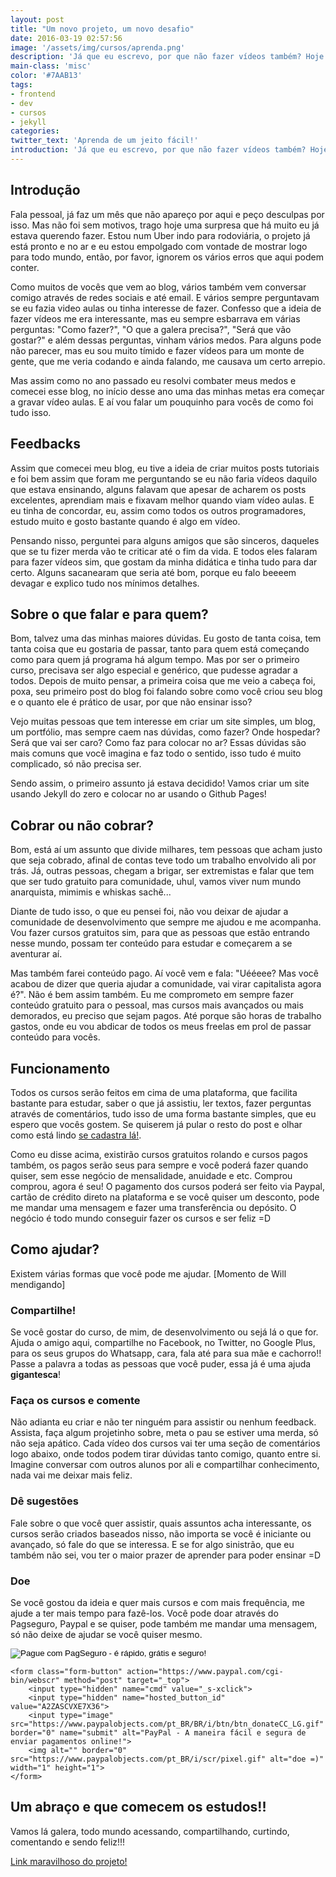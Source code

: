 ```yaml
---
layout: post
title: "Um novo projeto, um novo desafio"
date: 2016-03-19 02:57:56
image: '/assets/img/cursos/aprenda.png'
description: 'Já que eu escrevo, por que não fazer vídeos também? Hoje começa mais um desafio pessoal meu, criar cursos sobre desenvolvimento web em geral.'
main-class: 'misc'
color: '#7AAB13'
tags:
- frontend
- dev
- cursos
- jekyll
categories:
twitter_text: 'Aprenda de um jeito fácil!'
introduction: 'Já que eu escrevo, por que não fazer vídeos também? Hoje começa mais um desafio pessoal meu, criar cursos sobre desenvolvimento web em geral.'
---
```


## Introdução

Fala pessoal, já faz um mês que não apareço por aqui e peço desculpas por isso. Mas não foi sem motivos, trago hoje uma surpresa que há muito eu já estava querendo fazer. Estou num Uber indo para rodoviária, o projeto já está pronto e no ar e eu estou empolgado com vontade de mostrar logo para todo mundo, então, por favor, ignorem os vários erros que aqui podem conter.

Como muitos de vocês que vem ao blog, vários também vem conversar comigo através de redes sociais e até email. E vários sempre perguntavam se eu fazia video aulas ou tinha interesse de fazer. Confesso que a ideia de fazer vídeos me era interessante, mas eu sempre esbarrava em várias perguntas: "Como fazer?", "O que a galera precisa?", "Será que vão gostar?" e além dessas perguntas, vinham vários medos. Para alguns pode não parecer, mas eu sou muito tímido e fazer vídeos para um monte de gente, que me veria codando e ainda falando, me causava um certo arrepio.

Mas assim como no ano passado eu resolvi combater meus medos e comecei esse blog, no início desse ano uma das minhas metas era começar a gravar vídeo aulas. E aí vou falar um pouquinho para vocês de como foi tudo isso.


## Feedbacks

Assim que comecei meu blog, eu tive a ideia de criar muitos posts tutoriais e foi bem assim que foram me perguntando se eu não faria vídeos daquilo que estava ensinando, alguns falavam que apesar de acharem os posts excelentes, aprendiam mais e fixavam melhor quando viam vídeo aulas. E eu tinha de concordar, eu, assim como todos os outros programadores, estudo muito e gosto bastante quando é algo em vídeo.

Pensando nisso, perguntei para alguns amigos que são sinceros, daqueles que se tu fizer merda vão te criticar até o fim da vida. E todos eles falaram para fazer vídeos sim, que gostam da minha didática e tinha tudo para dar certo. Alguns sacanearam que seria até bom, porque eu falo beeeem devagar e explico tudo nos mínimos detalhes.


## Sobre o que falar e para quem?

Bom, talvez uma das minhas maiores dúvidas. Eu gosto de tanta coisa, tem tanta coisa que eu gostaria de passar, tanto para quem está começando como para quem já programa há algum tempo. Mas por ser o primeiro curso, precisava ser algo especial e genérico, que pudesse agradar a todos. Depois de muito pensar, a primeira coisa que me veio a cabeça foi, poxa, seu primeiro post do blog foi falando sobre como você criou seu blog e o quanto ele é prático de usar, por que não ensinar isso?

Vejo muitas pessoas que tem interesse em criar um site simples, um blog, um portfólio, mas sempre caem nas dúvidas, como fazer? Onde hospedar? Será que vai ser caro? Como faz para colocar no ar? Essas dúvidas são mais comuns que você imagina e faz todo o sentido, isso tudo é muito complicado, só não precisa ser.

Sendo assim, o primeiro assunto já estava decidido! Vamos criar um site usando Jekyll do zero e colocar no ar usando o Github Pages!


## Cobrar ou não cobrar?

Bom, está aí um assunto que divide milhares, tem pessoas que acham justo que seja cobrado, afinal de contas teve todo um trabalho envolvido ali por trás. Já, outras pessoas, chegam a brigar, ser extremistas e falar que tem que ser tudo gratuito para comunidade, uhul, vamos viver num mundo anarquista, mimimis e whiskas sachê...

Diante de tudo isso, o que eu pensei foi, não vou deixar de ajudar a comunidade de desenvolvimento que sempre me ajudou e me acompanha. Vou fazer cursos gratuitos sim, para que as pessoas que estão entrando nesse mundo, possam ter conteúdo para estudar e começarem a se aventurar aí.

Mas também farei conteúdo pago. Aí você vem e fala: "Uééeee? Mas você acabou de dizer que queria ajudar a comunidade, vai virar capitalista agora é?". Não é bem assim também. Eu me comprometo em sempre fazer conteúdo gratuito para o pessoal, mas cursos mais avançados ou mais demorados, eu preciso que sejam pagos. Até porque são horas de trabalho gastos, onde eu vou abdicar de todos os meus freelas em prol de passar conteúdo para vocês.


## Funcionamento

Todos os cursos serão feitos em cima de uma plataforma, que facilita bastante para estudar, saber o que já assistiu, ler textos, fazer perguntas através de comentários, tudo isso de uma forma bastante simples, que eu espero que vocês gostem. Se quiserem já pular o resto do post e olhar como está lindo [se cadastra lá!](http://willianjusten.teachable.com/).

Como eu disse acima, existirão cursos gratuitos rolando e cursos pagos também, os pagos serão seus para sempre e você poderá fazer quando quiser, sem esse negócio de mensalidade, anuidade e etc. Comprou comprou, agora é seu! O pagamento dos cursos poderá ser feito via Paypal, cartão de crédito direto na plataforma e se você quiser um desconto, pode me mandar uma mensagem e fazer uma transferência ou depósito. O negócio é todo mundo conseguir fazer os cursos e ser feliz =D


## Como ajudar?

Existem várias formas que você pode me ajudar. [Momento de Will mendigando]

### Compartilhe!

Se você gostar do curso, de mim, de desenvolvimento ou sejá lá o que for. Ajuda o amigo aqui, compartilhe no Facebook, no Twitter, no Google Plus, para os seus grupos do Whatsapp, cara, fala até para sua mãe e cachorro!! Passe a palavra a todas as pessoas que você puder, essa já é uma ajuda **gigantesca**!

### Faça os cursos e comente

Não adianta eu criar e não ter ninguém para assistir ou nenhum feedback. Assista, faça algum projetinho sobre, meta o pau se estiver uma merda, só não seja apático. Cada vídeo dos cursos vai ter uma seção de comentários logo abaixo, onde todos podem tirar dúvidas tanto comigo, quanto entre si. Imagine conversar com outros alunos por ali e compartilhar conhecimento, nada vai me deixar mais feliz.

### Dê sugestões

Fale sobre o que você quer assistir, quais assuntos acha interessante, os cursos serão criados baseados nisso, não importa se você é iniciante ou avançado, só fale do que se interessa. E se for algo sinistrão, que eu também não sei, vou ter o maior prazer de aprender para poder ensinar =D

### Doe

Se você gostou da ideia e quer mais cursos e com mais frequência, me ajude a ter mais tempo para fazê-los. Você pode doar através do Pagseguro, Paypal e se quiser, pode também me mandar uma mensagem, só não deixe de ajudar se você quiser mesmo.

<div class="container-donation">
    <form class="form-button" action="https://pagseguro.uol.com.br/checkout/v2/donation.html" method="post">
        <!-- NÃO EDITE OS COMANDOS DAS LINHAS ABAIXO -->
        <input type="hidden" name="currency" value="BRL">
        <input type="hidden" name="receiverEmail" value="willianjustenqui@gmail.com">
        <input type="image" src="https://stc.pagseguro.uol.com.br/public/img/botoes/doacoes/209x48-doar-assina.gif" name="submit" alt="Pague com PagSeguro - é rápido, grátis e seguro!">
    </form>

    <form class="form-button" action="https://www.paypal.com/cgi-bin/webscr" method="post" target="_top">
        <input type="hidden" name="cmd" value="_s-xclick">
        <input type="hidden" name="hosted_button_id" value="A2ZASCVXE7X36">
        <input type="image" src="https://www.paypalobjects.com/pt_BR/BR/i/btn/btn_donateCC_LG.gif" border="0" name="submit" alt="PayPal - A maneira fácil e segura de enviar pagamentos online!">
        <img alt="" border="0" src="https://www.paypalobjects.com/pt_BR/i/scr/pixel.gif" alt="doe =)" width="1" height="1">
    </form>
</div>

## Um abraço e que comecem os estudos!!

Vamos lá galera, todo mundo acessando, compartilhando, curtindo, comentando e sendo feliz!!!

[Link maravilhoso do projeto!](http://willianjusten.teachable.com/)









